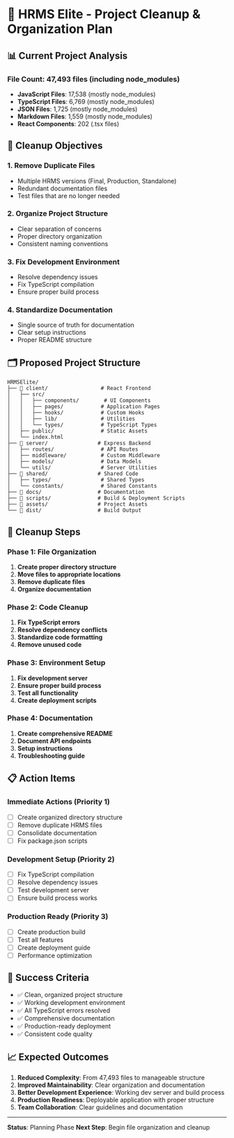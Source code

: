 # 🧹 HRMS Elite - Project Cleanup & Organization Plan

## 📊 Current Project Analysis

### File Count: 47,493 files (including node_modules)
- **JavaScript Files**: 17,538 (mostly node_modules)
- **TypeScript Files**: 6,769 (mostly node_modules)
- **JSON Files**: 1,725 (mostly node_modules)
- **Markdown Files**: 1,559 (mostly node_modules)
- **React Components**: 202 (.tsx files)

## 🎯 Cleanup Objectives

### 1. **Remove Duplicate Files**
- Multiple HRMS versions (Final, Production, Standalone)
- Redundant documentation files
- Test files that are no longer needed

### 2. **Organize Project Structure**
- Clear separation of concerns
- Proper directory organization
- Consistent naming conventions

### 3. **Fix Development Environment**
- Resolve dependency issues
- Fix TypeScript compilation
- Ensure proper build process

### 4. **Standardize Documentation**
- Single source of truth for documentation
- Clear setup instructions
- Proper README structure

## 🗂️ Proposed Project Structure

```
HRMSElite/
├── 📁 client/                 # React Frontend
│   ├── src/
│   │   ├── components/        # UI Components
│   │   ├── pages/            # Application Pages
│   │   ├── hooks/            # Custom Hooks
│   │   ├── lib/              # Utilities
│   │   └── types/            # TypeScript Types
│   ├── public/               # Static Assets
│   └── index.html
├── 📁 server/                # Express Backend
│   ├── routes/               # API Routes
│   ├── middleware/           # Custom Middleware
│   ├── models/               # Data Models
│   └── utils/                # Server Utilities
├── 📁 shared/                # Shared Code
│   ├── types/                # Shared Types
│   └── constants/            # Shared Constants
├── 📁 docs/                  # Documentation
├── 📁 scripts/               # Build & Deployment Scripts
├── 📁 assets/                # Project Assets
└── 📁 dist/                  # Build Output
```

## 🔧 Cleanup Steps

### Phase 1: File Organization
1. **Create proper directory structure**
2. **Move files to appropriate locations**
3. **Remove duplicate files**
4. **Organize documentation**

### Phase 2: Code Cleanup
1. **Fix TypeScript errors**
2. **Resolve dependency conflicts**
3. **Standardize code formatting**
4. **Remove unused code**

### Phase 3: Environment Setup
1. **Fix development server**
2. **Ensure proper build process**
3. **Test all functionality**
4. **Create deployment scripts**

### Phase 4: Documentation
1. **Create comprehensive README**
2. **Document API endpoints**
3. **Setup instructions**
4. **Troubleshooting guide**

## 📋 Action Items

### Immediate Actions (Priority 1)
- [ ] Create organized directory structure
- [ ] Remove duplicate HRMS files
- [ ] Consolidate documentation
- [ ] Fix package.json scripts

### Development Setup (Priority 2)
- [ ] Fix TypeScript compilation
- [ ] Resolve dependency issues
- [ ] Test development server
- [ ] Ensure build process works

### Production Ready (Priority 3)
- [ ] Create production build
- [ ] Test all features
- [ ] Create deployment guide
- [ ] Performance optimization

## 🎯 Success Criteria

- ✅ Clean, organized project structure
- ✅ Working development environment
- ✅ All TypeScript errors resolved
- ✅ Comprehensive documentation
- ✅ Production-ready deployment
- ✅ Consistent code quality

## 📈 Expected Outcomes

1. **Reduced Complexity**: From 47,493 files to manageable structure
2. **Improved Maintainability**: Clear organization and documentation
3. **Better Development Experience**: Working dev server and build process
4. **Production Readiness**: Deployable application with proper structure
5. **Team Collaboration**: Clear guidelines and documentation

---

**Status**: Planning Phase
**Next Step**: Begin file organization and cleanup 